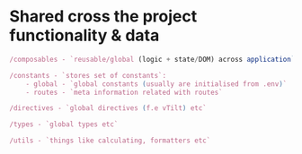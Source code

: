 # Shared cross the project functionality & data

```typescript
/composables - `reusable/global (logic + state/DOM) across application`
```

```typescript
/constants - `stores set of constants`:
	- global - `global constants (usually are initialised from .env)`
	- routes - `meta information related with routes`
```

```typescript
/directives - `global directives (f.e vTilt) etc`
```

```typescript
/types - `global types etc`
```

```typescript
/utils - `things like calculating, formatters etc`
```
